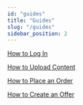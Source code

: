 ```yaml
---
id: "guides"
title: "Guides"
slug: "/guides"
sidebar_position: 2
---
```


[How to Log In](/guides/guide-log-in)

[How to Upload Content](/guides/guide-upload)

[How to Place an Order](/guides/guide-place-order)

[How to Create an Offer](/guides/guide-create-offer)